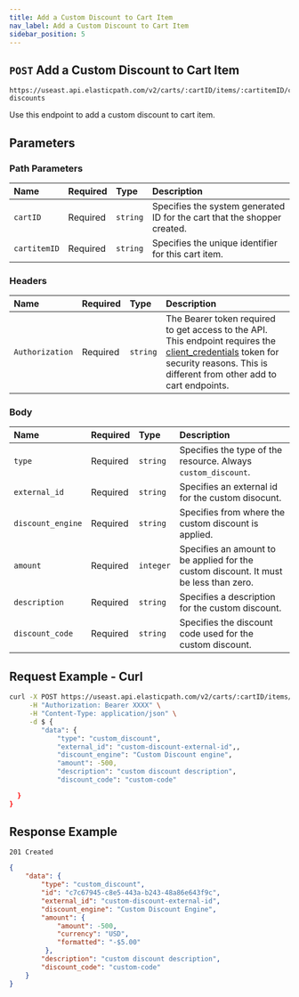 ```yaml
---
title: Add a Custom Discount to Cart Item
nav_label: Add a Custom Discount to Cart Item
sidebar_position: 5
---
```


## `POST` Add a Custom Discount to Cart Item

```http
https://useast.api.elasticpath.com/v2/carts/:cartID/items/:cartitemID/custom-discounts
```

Use this endpoint to add a custom discount to cart item.

## Parameters

### Path Parameters

| Name         | Required | Type     | Description                                                              |
|:-------------|:---------|:---------|:-------------------------------------------------------------------------|
| `cartID`     | Required | `string` | Specifies the system generated ID for the cart that the shopper created. |
| `cartitemID` | Required | `string` | Specifies the unique identifier for this cart item.                      |

### Headers

| Name                      | Required | Type     | Description                |
|:--------------------------|:---------|:---------|:---------------------------|
| `Authorization`           | Required | `string` | The Bearer token required to get access to the API. This endpoint requires the [client_credentials](/guides/Getting%20Started/authentication/Tokens/client-credential-token) token for security reasons. This is different from other add to cart endpoints. |

### Body

| Name          | Required | Type     | Description                            |
|:--------------|:---------|:---------|:---------------------------------------|
| `type` | Required | `string` | Specifies the type of the resource. Always `custom_discount`. |
| `external_id` | Required | `string` | Specifies an external id for the custom disocunt. |
| `discount_engine` | Required | `string` | Specifies from where the custom discount is applied. |
| `amount`         | Required | `integer` | Specifies an amount to be applied for the custom discount. It must be less than zero. |
| `description`   | Required | `string` | Specifies a description for the custom discount. |
| `discount_code` | Required | `string` | Specifies the discount code used for the custom discount. |

## Request Example - Curl

```bash
curl -X POST https://useast.api.elasticpath.com/v2/carts/:cartID/items/:cartitemID/custom-discounts \
     -H "Authorization: Bearer XXXX" \
     -H "Content-Type: application/json" \
     -d $ {
        "data": {
            "type": "custom_discount",
            "external_id": "custom-discount-external-id",,
            "discount_engine": "Custom Discount engine",
            "amount": -500,
            "description": "custom discount description",
            "discount_code": "custom-code"

  }
}
```

## Response Example


`201 Created`

```json
{
    "data": {
        "type": "custom_discount",
        "id": "c7c67945-c8e5-443a-b243-48a86e643f9c",
        "external_id": "custom-discount-external-id",
        "discount_engine": "Custom Discount Engine",
        "amount": {
            "amount": -500,
            "currency": "USD",
            "formatted": "-$5.00"
         },
        "description": "custom discount description",
        "discount_code": "custom-code"
    }
}
```



